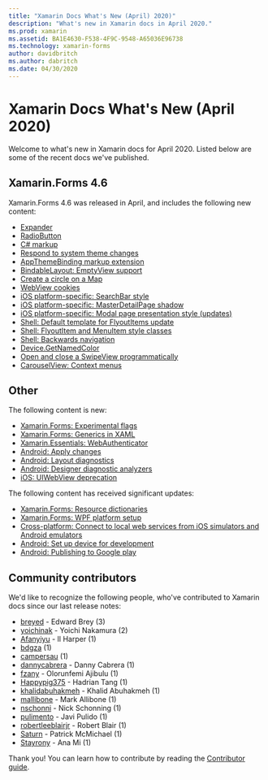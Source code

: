 ```yaml
---
title: "Xamarin Docs What's New (April) 2020)"
description: "What's new in Xamarin docs in April 2020."
ms.prod: xamarin
ms.assetid: BA1E4630-F538-4F9C-9548-A65036E96738
ms.technology: xamarin-forms
author: davidbritch
ms.author: dabritch
ms.date: 04/30/2020
---
```


# Xamarin Docs What's New (April 2020)

Welcome to what's new in Xamarin docs for April 2020. Listed below are some of the recent docs we've published.

## Xamarin.Forms 4.6

Xamarin.Forms 4.6 was released in April, and includes the following new content:

- [Expander](~/xamarin-forms/user-interface/expander.md)
- [RadioButton](~/xamarin-forms/user-interface/radiobutton.md)
- [C# markup](~/xamarin-forms/user-interface/csharp-markup.md)
- [Respond to system theme changes](~/xamarin-forms/user-interface/theming/system-theme-changes.md)
- [AppThemeBinding markup extension](~/xamarin-forms/xaml/markup-extensions/consuming.md#appthemebinding-markup-extension)
- [BindableLayout: EmptyView support](~/xamarin-forms/user-interface/layouts/bindable-layouts.md)
- [Create a circle on a Map](~/xamarin-forms/user-interface/map/polygons.md#create-a-circle)
- [WebView cookies](~/xamarin-forms/user-interface/webview.md#cookies)
- [iOS platform-specific: SearchBar style](~/xamarin-forms/platform/ios/searchbar-style.md)
- [iOS platform-specific: MasterDetailPage shadow](~/xamarin-forms/platform/ios/masterdetailpage-shadow.md)
- [iOS platform-specific: Modal page presentation style (updates)](~/xamarin-forms/platform/ios/page-presentation-style.md)
- [Shell: Default template for FlyoutItems update](~/xamarin-forms/app-fundamentals/shell/flyout.md#default-template-for-flyoutitems)
- [Shell: FlyoutItem and MenuItem style classes](~/xamarin-forms/app-fundamentals/shell/flyout.md#flyoutitem-and-menuitem-style-classes)
- [Shell: Backwards navigation](~/xamarin-forms/app-fundamentals/shell/navigation.md#backwards-navigation)
- [Device.GetNamedColor](~/xamarin-forms/platform/device.md#devicegetnamedcolor)
- [Open and close a SwipeView programmatically](~/xamarin-forms/user-interface/swipeview.md#open-and-close-a-swipeview-programmatically)
- [CarouselView: Context menus](~/xamarin-forms/user-interface/carouselview/populate-data.md#context-menus)

## Other

The following content is new:

- [Xamarin.Forms: Experimental flags](~/xamarin-forms/internals/experimental-flags.md)
- [Xamarin.Forms: Generics in XAML](~/xamarin-forms/xaml/generics.md)
- [Xamarin.Essentials: WebAuthenticator](~/essentials/web-authenticator.md?context=xamarin%2Fxamarin-forms)
- [Android: Apply changes](~/android/deploy-test/apply-changes.md)
- [Android: Layout diagnostics](~/android/user-interface/android-designer/diagnostics.md)
- [Android: Designer diagnostic analyzers](~/android/user-interface/android-designer/diagnostic-analyzers.md)
- [iOS: UIWebView deprecation](~/ios/user-interface/controls/webview.md#uiwebview-deprecation)

The following content has received significant updates:

- [Xamarin.Forms: Resource dictionaries](~/xamarin-forms/xaml/resource-dictionaries.md)
- [Xamarin.Forms: WPF platform setup](~/xamarin-forms/platform/other/wpf.md)
- [Cross-platform: Connect to local web services from iOS simulators and Android emulators](~/cross-platform/deploy-test/connect-to-local-web-services.md)
- [Android: Set up device for development](~/android/get-started/installation/set-up-device-for-development.md)
- [Android: Publishing to Google play](~/android/deploy-test/publishing/publishing-to-google-play/index.md)

## Community contributors

We'd like to recognize the following people, who've contributed to Xamarin docs since our last release notes:

- [breyed](https://github.com/breyed) - Edward Brey (3)
- [yoichinak](https://github.com/yoichinak) - Yoichi Nakamura (2)
- [Afanyiyu](https://github.com/Afanyiyu) - Il Harper (1)
- [bdgza](https://github.com/bdgza) (1)
- [campersau](https://github.com/campersau) (1)
- [dannycabrera](https://github.com/dannycabrera) - Danny Cabrera (1)
- [fzany](https://github.com/fzany) - Olorunfemi Ajibulu (1)
- [Happypig375](https://github.com/Happypig375) - Hadrian Tang (1)
- [khalidabuhakmeh](https://github.com/khalidabuhakmeh) - Khalid Abuhakmeh (1)
- [mallibone](https://github.com/mallibone) - Mark Allibone (1)
- [nschonni](https://github.com/nschonni) - Nick Schonning (1)
- [pulimento](https://github.com/pulimento) - Javi Pulido (1)
- [robertleeblairjr](https://github.com/robertleeblairjr) - Robert Blair (1)
- [Saturn](https://github.com/Saturn) - Patrick McMichael (1)
- [Stayrony](https://github.com/Stayrony) - Ana Mi (1)

Thank you! You can learn how to contribute by reading the [Contributor guide](https://github.com/MicrosoftDocs/xamarin-docs/blob/live/CONTRIBUTING.md).
